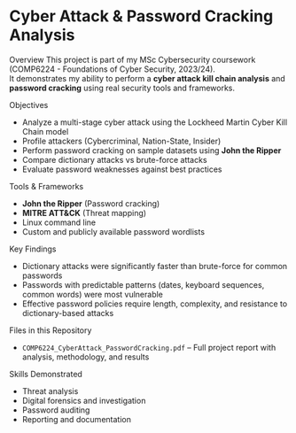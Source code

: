 # Cyber Attack & Password Cracking Analysis

Overview
This project is part of my MSc Cybersecurity coursework (COMP6224 - Foundations of Cyber Security, 2023/24).  
It demonstrates my ability to perform a **cyber attack kill chain analysis** and **password cracking** using real security tools and frameworks.

Objectives
- Analyze a multi-stage cyber attack using the Lockheed Martin Cyber Kill Chain model
- Profile attackers (Cybercriminal, Nation-State, Insider)
- Perform password cracking on sample datasets using **John the Ripper**
- Compare dictionary attacks vs brute-force attacks
- Evaluate password weaknesses against best practices

Tools & Frameworks
- **John the Ripper** (Password cracking)
- **MITRE ATT&CK** (Threat mapping)
- Linux command line
- Custom and publicly available password wordlists

Key Findings
- Dictionary attacks were significantly faster than brute-force for common passwords
- Passwords with predictable patterns (dates, keyboard sequences, common words) were most vulnerable
- Effective password policies require length, complexity, and resistance to dictionary-based attacks

Files in this Repository
- `COMP6224_CyberAttack_PasswordCracking.pdf` – Full project report with analysis, methodology, and results

Skills Demonstrated
- Threat analysis
- Digital forensics and investigation
- Password auditing
- Reporting and documentation

